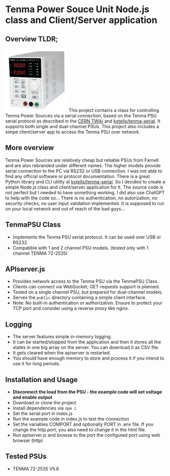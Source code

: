 # Tenma Power Souce Unit Node.js class and Client/Server application

## Overview TLDR;
![Tenma PSU](./public/2445411-40.png) 
This project contains a class for controlling Tenma Power Sources via a serial connection, based on the Tenma PSU serial protocol as described in the [CERN TWiki](https://twiki.cern.ch/twiki/bin/view/CLIC/TenmaPWRRemoteControlSyntax) and [kxtells/tenma-serial](https://github.com/kxtells/tenma-serial/tree/master). It supports both single and dual-channel PSUs. 
This project also includes a simpe client/server app to access the Tenma PSU over network.

## More overview
Tenma Power Sources are relatively cheap but reliable PSUs from Farnell and are also rebranded under different names. The higher models provide serial connection to the PC via RS232 or USB connection. I was not able to find any official software or protocol documentation. 
There is a great Python library and CLI utility at [kxtells/tenma-serial](https://github.com/kxtells/tenma-serial/tree/master).
So I decided to create a simple Node.js class and client/server application for it. The source code is not perfect but I needed to have something working. I did also use ChatGPT to help with the code so...
There is no authentication, no autorization, no security checks, no user input validation implemented. It is supposed to run on your local network and out of reach of the bad guys... 


## TenmaPSU Class
- Implements the Tenma PSU serial protocol. It can be used over USB or RS232.
- Compatible with 1 and 2 channel PSU models. (tested only with 1 channel TENMA 72-2535)


## APIserver.js
- Provides network access to the Tenma PSU via the TenmaPSU Class.
- Clients can connect via WebSocket; GET requests support is planned.
- Tested on a single channel PSU, but prepared for dual-channel models.
- Serves the `public` directory containing a simple client interface.
- Note: No built-in authentication or authorization. Ensure to protect your TCP port and consider using a reverse proxy like nginx.

## Logging
- The server features simple in-memory logging.
- It can be started/stopped from the application and then it stores all the states in one big array on the server. You can download it as CSV file. 
- It gets cleared when the apiserver is restarted.
- You should have enough memory to store and process it if you intend to use it for long periods.

## Installation and Usage
- __Disconnect the load from the PSU - the example code will set voltage and enable output__
- Download or clone the project
- Install dependencies via `npm i`
- Set the serial port in index.js
- Run the example code in index.js to test the connection
- Set the variables COMPORT and optionally PORT in .env file. If you change the http port, you also need to change it in the html file.
- Run apiserver.js and browse to the port the configured port using web browser (http)

## Tested PSUs
-  TENMA 72-2535 V5.8 
